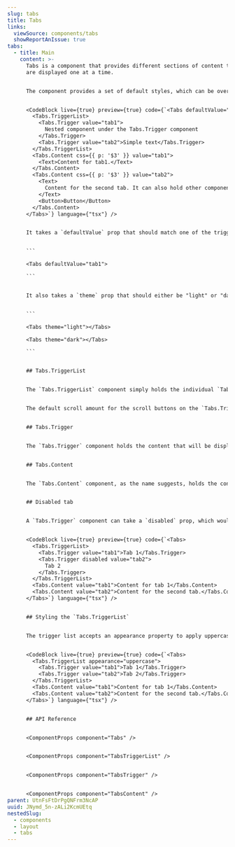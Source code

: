 ```yaml
---
slug: tabs
title: Tabs
links:
  viewSource: components/tabs
  showReportAnIssue: true
tabs:
  - title: Main
    content: >-
      Tabs is a component that provides different sections of content that
      are displayed one at a time.


      The component provides a set of default styles, which can be overwritten by using the `css` prop. It is composed by combining smaller components, such as `Tabs.TriggerList`, `Tabs.Trigger`, and `Tabs.Content`.


      <CodeBlock live={true} preview={true} code={`<Tabs defaultValue="tab1">
        <Tabs.TriggerList>
          <Tabs.Trigger value="tab1">
            Nested component under the Tabs.Trigger component
          </Tabs.Trigger>
          <Tabs.Trigger value="tab2">Simple text</Tabs.Trigger>
        </Tabs.TriggerList>
        <Tabs.Content css={{ p: '$3' }} value="tab1">
          <Text>Content for tab1.</Text>
        </Tabs.Content>
        <Tabs.Content css={{ p: '$3' }} value="tab2">
          <Text>
            Content for the second tab. It can also hold other components, like a
          </Text>
          <Button>Button</Button>
        </Tabs.Content>
      </Tabs>`} language={"tsx"} />


      It takes a `defaultValue` prop that should match one of the triggers' `value` prop.


      ```

      <Tabs defaultValue="tab1">

      ```


      It also takes a `theme` prop that should either be "light" or "dark".


      ```

      <Tabs theme="light"></Tabs>

      <Tabs theme="dark"></Tabs>

      ```


      ## Tabs.TriggerList


      The `Tabs.TriggerList` component simply holds the individual `Tabs.Trigger` components. It can also get custom styling via the `css` prop. `Tabs.TriggerList` will automatically show `<` & `>` buttons in case the content is overshooting the available space.


      The default scroll amount for the scroll buttons on the `Tabs.TriggerList` is 10% of the content width. You can set this to any percentage by setting, for example, `scrollPercentage={25}`.


      ## Tabs.Trigger


      The `Tabs.Trigger` component holds the content that will be displayed inside the button that the user would click in order to switch tabs. In can hold either a string, or some other component. It needs to be passed a `value` prop, that would be identical to the `value` prop passed to its corresponding `Tabs.Content` component.


      ## Tabs.Content


      The `Tabs.Content` component, as the name suggests, holds the content for that particular section of the tabs component. It takes a `value` prop that needs to match the `value` prop passed to its corresponding trigger. Its content can be any text or valid component.


      ## Disabled tab


      A `Tabs.Trigger` component can take a `disabled` prop, which would make it unselectable. The corresponding `Tabs.Content` component's content will be, in this case, permanently hidden.


      <CodeBlock live={true} preview={true} code={`<Tabs>
        <Tabs.TriggerList>
          <Tabs.Trigger value="tab1">Tab 1</Tabs.Trigger>
          <Tabs.Trigger disabled value="tab2">
            Tab 2
          </Tabs.Trigger>
        </Tabs.TriggerList>
        <Tabs.Content value="tab1">Content for tab 1</Tabs.Content>
        <Tabs.Content value="tab2">Content for the second tab.</Tabs.Content>
      </Tabs>`} language={"tsx"} />


      ## Styling the `Tabs.TriggerList`


      The trigger list accepts an appearance property to apply uppercase to all tabs. Simply pass `appearance='uppercase'`.


      <CodeBlock live={true} preview={true} code={`<Tabs>
        <Tabs.TriggerList appearance="uppercase">
          <Tabs.Trigger value="tab1">Tab 1</Tabs.Trigger>
          <Tabs.Trigger value="tab2">Tab 2</Tabs.Trigger>
        </Tabs.TriggerList>
        <Tabs.Content value="tab1">Content for tab 1</Tabs.Content>
        <Tabs.Content value="tab2">Content for the second tab.</Tabs.Content>
      </Tabs>`} language={"tsx"} />


      ## API Reference


      <ComponentProps component="Tabs" />


      <ComponentProps component="TabsTriggerList" />


      <ComponentProps component="TabsTrigger" />


      <ComponentProps component="TabsContent" />
parent: UtnFsFtDrPgQNFrm3NcAP
uuid: JNymd_5n-zALi2KcmUEtq
nestedSlug:
  - components
  - layout
  - tabs
---
```

